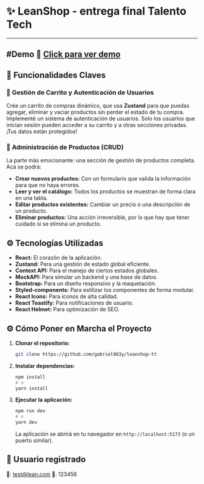 #  ✨ LeanShop - entrega final Talento Tech

---
#Demo 📍 [Click para ver demo](https://leanshop-tt.vercel.app/)
---

## 🚀 Funcionalidades Claves
### 🛒 **Gestión de Carrito y Autenticación de Usuarios**
Crée un carrito de compras dinámico, que usa **Zustand** para que puedas agregar, eliminar y vaciar productos sin perder el estado de tu compra. Implementé un sistema de autenticación de usuarios. Solo los usuarios que inician sesión pueden acceder a su carrito y a otras secciones privadas. ¡Tus datos están protegidos!
### 📝 **Administración de Productos (CRUD)**
La parte más emocionante: una sección de gestión de productos completa. Acá se podrá:
* **Crear nuevos productos:** Con un formulario que valida la información para que no haya errores.
* **Leer y ver el catálogo:** Todos los productos se muestran de forma clara en una tabla.
* **Editar productos existentes:** Cambiar un precio o una descripción de un producto.
* **Eliminar productos:** Una acción irreversible, por lo que hay que tener cuidado si se elimina un producto.

## ⚙️ Tecnologías Utilizadas
* **React:** El corazón de la aplicación.
* **Zustand:** Para una gestión de estado global eficiente.
* **Context API:** Para el manejo de ciertos estados globales.
* **MockAPI:** Para simular un backend y una base de datos.
* **Bootstrap:** Para un diseño responsivo y la maquetación.
* **Styled-components:** Para estilizar los componentes de forma modular.
* **React Icons:** Para iconos de alta calidad.
* **React Toastify:** Para notificaciones de usuario.
* **React Helmet:** Para optimización de SEO.
 
## ⚙️ Cómo Poner en Marcha el Proyecto
1.  **Clonar el repositorio:**
    ```bash
    git clone https://github.com/gabriel963y/leanshop-tt
    ```
2.  **Instalar dependencias:**
    ```bash
    npm install
    # o
    yarn install
    ```
3.  **Ejecutar la aplicación:**
    ```bash
    npm run dev
    # o
    yarn dev
    ```
    La aplicación se abrirá en tu navegador en `http://localhost:5173` (o un puerto similar).

## 👤 Usuario registrado
📧: test@lean.com
🔑: 123456
